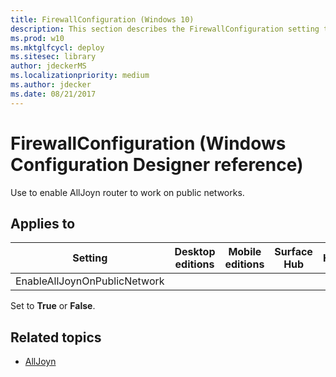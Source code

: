 ```yaml
---
title: FirewallConfiguration (Windows 10)
description: This section describes the FirewallConfiguration setting that you can configure in provisioning packages for Windows 10 using Windows Configuration Designer.
ms.prod: w10
ms.mktglfcycl: deploy
ms.sitesec: library
author: jdeckerMS
ms.localizationpriority: medium
ms.author: jdecker
ms.date: 08/21/2017
---
```


# FirewallConfiguration (Windows Configuration Designer reference)

Use to enable AllJoyn router to work on public networks.

## Applies to

| Setting   | Desktop editions | Mobile editions | Surface Hub | HoloLens | IoT Core |
| --- | :---: | :---: | :---: | :---: | :---: |
| EnableAllJoynOnPublicNetwork |   |  |  |  | X |

Set to **True** or **False**.

## Related topics

- [AllJoyn](https://developer.microsoft.com/windows/iot/docs/alljoyn)